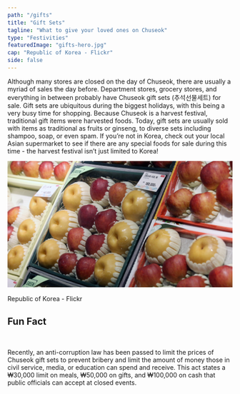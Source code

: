 ```yaml
---
path: "/gifts"
title: "Gift Sets"
tagline: "What to give your loved ones on Chuseok"
type: "Festivities"
featuredImage: "gifts-hero.jpg"
cap: "Republic of Korea - Flickr"
side: false
---
```


<p class="blog-p">
Although many stores are closed on the day of Chuseok, there are usually a myriad of sales the day before. Department stores, grocery stores, and everything in between probably have Chuseok gift sets (추석선물세트) for sale. Gift sets are ubiquitous during the biggest holidays, with this being a very busy time for shopping. Because Chuseok is a harvest festival, traditional gift items were harvested foods. Today, gift sets are usually sold with items as traditional as fruits or ginseng, to diverse sets including shampoo, soap, or even spam. If you’re not in Korea, check out your local Asian supermarket to see if there are any special foods for sale during this time - the harvest festival isn’t just limited to Korea! 
</p>

![Gift Set](gifts-1.jpg)
<p class="blog-cap">Republic of Korea - Flickr</p>
<h2 class="blog-header--2">Fun Fact</h2></br>
<p>
Recently, an anti-corruption law has been passed to limit the prices of Chuseok gift sets to prevent bribery and limit the amount of money those in civil service, media, or education can spend and receive. This act states a ₩30,000 limit on meals, ₩50,000 on gifts, and ₩100,000 on cash that public officials can accept at closed events. 
</p>

